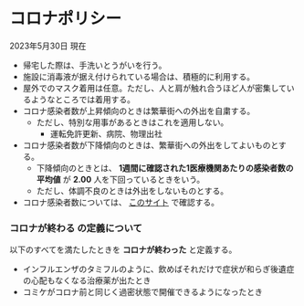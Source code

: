 # コロナポリシー

2023年5月30日 現在

- 帰宅した際は、手洗いとうがいを行う。
- 施設に消毒液が据え付けられている場合は、積極的に利用する。
- 屋外でのマスク着用は任意。ただし、人と肩が触れ合うほど人が密集しているようなところでは着用する。
- コロナ感染者数が上昇傾向のときは繁華街への外出を自粛する。
    - ただし、特別な用事があるときはこれを適用しない。
        - 運転免許更新、病院、物理出社
- コロナ感染者数が下降傾向のときは、繁華街への外出をしてよいものとする。
    - 下降傾向のときとは、 **1週間に確認された1医療機関あたりの感染者数の平均値** が **2.00** 人を下回っているときをいう。
    - ただし、体調不良のときは外出をしないものとする。
- コロナ感染者数については、 [このサイト](https://www3.nhk.or.jp/news/special/coronavirus/data/pref/aichi.html) で確認する。

### **コロナが終わる** の定義について

以下のすべてを満たしたときを **コロナが終わった** と定義する。

- インフルエンザのタミフルのように、飲めばそれだけで症状が和らぎ後遺症の心配もなくなる治療薬が出たとき
- コミケがコロナ前と同じく過密状態で開催できるようになったとき
